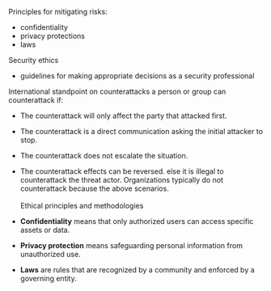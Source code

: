 Principles for mitigating risks:
- confidentiality
- privacy protections
- laws

 Security ethics
 - guidelines for making appropriate decisions as a security professional

International standpoint on counterattacks
a person or group can counterattack if: 
- The counterattack will only affect the party that attacked first.
- The counterattack is a direct communication asking the initial attacker to stop.
- The counterattack does not escalate the situation.
- The counterattack effects can be reversed.
else it is illegal to counterattack the threat actor. Organizations typically do not counterattack because the above scenarios.
<br><br>
Ethical principles and methodologies

- **Confidentiality** means that only authorized users can access specific assets or data.
- **Privacy protection** means safeguarding personal information from unauthorized use.
- **Laws** are rules that are recognized by a community and enforced by a governing entity.


